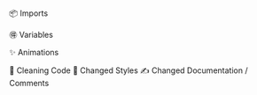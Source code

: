 <!-- CSS Rules -->
📦 Imports

🉐 Variables

✨ Animations

<!-- Commits -->
🌊 Cleaning Code
💄 Changed Styles
✍ Changed Documentation / Comments
